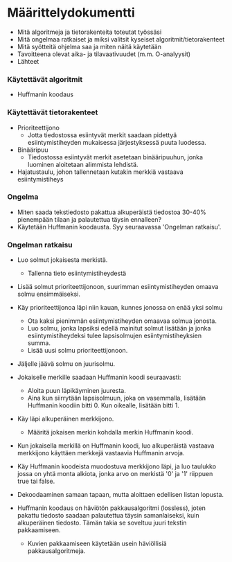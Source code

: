 # Määrittelydokumentti

* Mitä algoritmeja ja tietorakenteita toteutat työssäsi
* Mitä ongelmaa ratkaiset ja miksi valitsit kyseiset algoritmit/tietorakenteet
* Mitä syötteitä ohjelma saa ja miten näitä käytetään
* Tavoitteena olevat aika- ja tilavaativuudet (m.m. O-analyysit)
* Lähteet


### Käytettävät algoritmit

* Huffmanin koodaus


### Käytettävät tietorakenteet

* Prioriteettijono
  * Jotta tiedostossa esiintyvät merkit saadaan pidettyä esiintymistiheyden mukaisessa järjestyksessä puuta luodessa.
* Binääripuu
  * Tiedostossa esiintyvät merkit asetetaan binääripuuhun, jonka luominen aloitetaan alimmista lehdistä.
* Hajatustaulu, johon tallennetaan kutakin merkkiä vastaava esiintymistiheys

### Ongelma

* Miten saada tekstiedosto pakattua alkuperäistä tiedostoa 30-40% pienempään tilaan ja palautettua täysin ennalleen?
* Käytetään Huffmanin koodausta. Syy seuraavassa 'Ongelman ratkaisu'.

### Ongelman ratkaisu

* Luo solmut jokaisesta merkistä.
  * Tallenna tieto esiintymistiheydestä
* Lisää solmut prioriteettijonoon, suurimman esiintymistiheyden omaava solmu ensimmäiseksi.
* Käy prioriteettijonoa läpi niin kauan, kunnes jonossa on enää yksi solmu
  * Ota kaksi pienimmän esiintymistiheyden omaavaa solmua jonosta.
  * Luo solmu, jonka lapsiksi edellä mainitut solmut lisätään ja jonka esiintymistiheydeksi tulee lapsisolmujen esiintymistiheyksien summa.
  * Lisää uusi solmu prioriteettijonoon.
* Jäljelle jäävä solmu on juurisolmu.

* Jokaiselle merkille saadaan Huffmanin koodi seuraavasti:
  * Aloita puun läpikäyminen juuresta.
  * Aina kun siirrytään lapsisolmuun, joka on vasemmalla, lisätään Huffmanin koodiin bitti 0. Kun oikealle, lisätään bitti 1.
  
* Käy läpi alkuperäinen merkkijono.
  * Määritä jokaisen merkin kohdalla merkin Huffmanin koodi.

* Kun jokaisella merkillä on Huffmanin koodi, luo alkuperäistä vastaava merkkijono käyttäen merkkejä vastaavia Huffmanin arvoja.
* Käy Huffmanin koodeista muodostuva merkkijono läpi, ja luo taulukko jossa on yhtä monta alkiota, jonka arvo on merkistä '0' ja '1' riippuen true tai false.

* Dekoodaaminen samaan tapaan, mutta aloittaen edellisen listan lopusta.

* Huffmanin koodaus on häviötön pakkausalgoritmi (lossless), joten pakattu tiedosto saadaan palautettua täysin samanlaiseksi, kuin alkuperäinen tiedosto. Tämän takia se soveltuu juuri tekstin pakkaamiseen. 
  * Kuvien pakkaamiseen käytetään usein häviöllisiä pakkausalgoritmeja.
